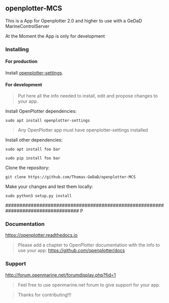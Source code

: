 ## openplotter-MCS

This is a App for Openplotter 2.0 and higher to use with a GeDaD MarineControlServer

At the Moment the App is only for development

### Installing

#### For production

Install [openplotter-settings](https://github.com/openplotter/openplotter-settings). 

#### For development

> Put here all the info needed to install, edit and propose changes to your app.

Install OpenPlotter dependencies:

`sudo apt install openplotter-settings`

> Any OpenPlotter app must have openplotter-settings installed

Install other dependencies:

`sudo apt install foo bar`

`sudo pip install foo bar`

Clone the repository:

`git clone https://github.com/Thomas-GeDaD/openplotter-MCS`

Make your changes and test them locally:

`sudo python3 setup.py install`

##################################################################################
P

### Documentation

https://openplotter.readthedocs.io

> Please add a chapter to OpenPlotter documentation with the info to use your app: https://github.com/openplotter/docs

### Support

http://forum.openmarine.net/forumdisplay.php?fid=1

> Feel free to use openmarine.net forum to give support for your app.

> Thanks for contributing!!!
